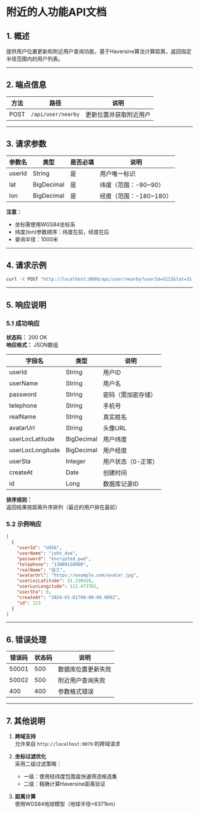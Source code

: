 


# 附近的人功能API文档

## 1. 概述

提供用户位置更新和附近用户查询功能，基于Haversine算法计算距离，返回指定半径范围内的用户列表。

---

## 2. 端点信息

| 方法 | 路径               | 说明                     |
|------|--------------------|--------------------------|
| POST | `/api/user/nearby` | 更新位置并获取附近用户   |

---

## 3. 请求参数

| 参数名  | 类型       | 是否必填 | 说明                 |
|---------|------------|----------|----------------------|
| userId  | String     | 是       | 用户唯一标识         |
| lat     | BigDecimal | 是       | 纬度（范围：-90~90） |
| lon     | BigDecimal | 是       | 经度（范围：-180~180） |

**注意：**  
- 坐标需使用WGS84坐标系  
- 纬度(lon)参数顺序：纬度在前，经度在后  
- 查询半径：1000米

---

## 4. 请求示例

```bash
curl -X POST "http://localhost:8080/api/user/nearby?userId=U123&lat=31.230416&lon=121.473701"
```

---

## 5. 响应说明

### 5.1 成功响应

**状态码：** 200 OK  
**响应格式：** JSON数组

| 字段名             | 类型       | 说明                     |
|--------------------|------------|--------------------------|
| userId             | String     | 用户ID                   |
| userName           | String     | 用户名                   |
| password           | String     | 密码（需加密存储）       |
| telephone          | String     | 手机号                   |
| realName           | String     | 真实姓名                 |
| avatarUrl          | String     | 头像URL                  |
| userLocLatitude    | BigDecimal | 用户纬度                 |
| userLocLongitude   | BigDecimal | 用户经度                 |
| userSta            | Integer    | 用户状态（0-正常）       |
| createAt           | Date       | 创建时间                 |
| id                 | Long       | 数据库记录ID             |

**排序规则：**  
返回结果按距离升序排列（最近的用户排在最前）

### 5.2 示例响应

```json
[
  {
    "userId": "U456",
    "userName": "john_doe",
    "password": "encrypted_pwd",
    "telephone": "13800138000",
    "realName": "张三",
    "avatarUrl": "https://example.com/avatar.jpg",
    "userLocLatitude": 31.230416,
    "userLocLongitude": 121.473701,
    "userSta": 0,
    "createAt": "2024-01-01T00:00:00.000Z",
    "id": 123
  }
]
```

---

## 6. 错误处理

| 错误码 | 状态码 | 说明                   |
|--------|--------|------------------------|
| 50001  | 500    | 数据库位置更新失败     |
| 50002  | 500    | 附近用户查询失败       |
| 400    | 400    | 参数格式错误           |

---

## 7. 其他说明

1. **跨域支持**  
   允许来自 `http://localhost:8079` 的跨域请求

2. **坐标过滤优化**  
   采用二级过滤策略：
    - 一级：使用经纬度包围盒快速筛选候选集
    - 二级：精确计算Haversine距离验证

3. **距离计算**  
   使用WGS84地球模型（地球半径=6371km）
```
